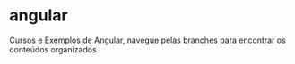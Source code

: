 # angular
Cursos e Exemplos de Angular, navegue pelas branches para encontrar os conteúdos organizados
